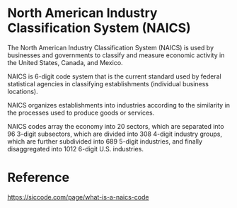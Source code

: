 # North American Industry Classification System (NAICS)

The North American Industry Classification System (NAICS) is used by businesses and governments to classify 
and measure economic activity in the United States, Canada, and Mexico. 

NAICS is 6-digit code system that is the current standard used by federal statistical agencies 
in classifying establishments (individual business locations). 

NAICS organizes establishments into industries according to the similarity 
in the processes used to produce goods or services.

NAICS codes array the economy into 20 sectors, which are separated into 96 3-digit subsectors, which are divided into 308 4-digit industry groups, which are further subdivided into 689 5-digit industries, and finally disaggregated into 1012 6-digit U.S. industries.


# Reference
https://siccode.com/page/what-is-a-naics-code


